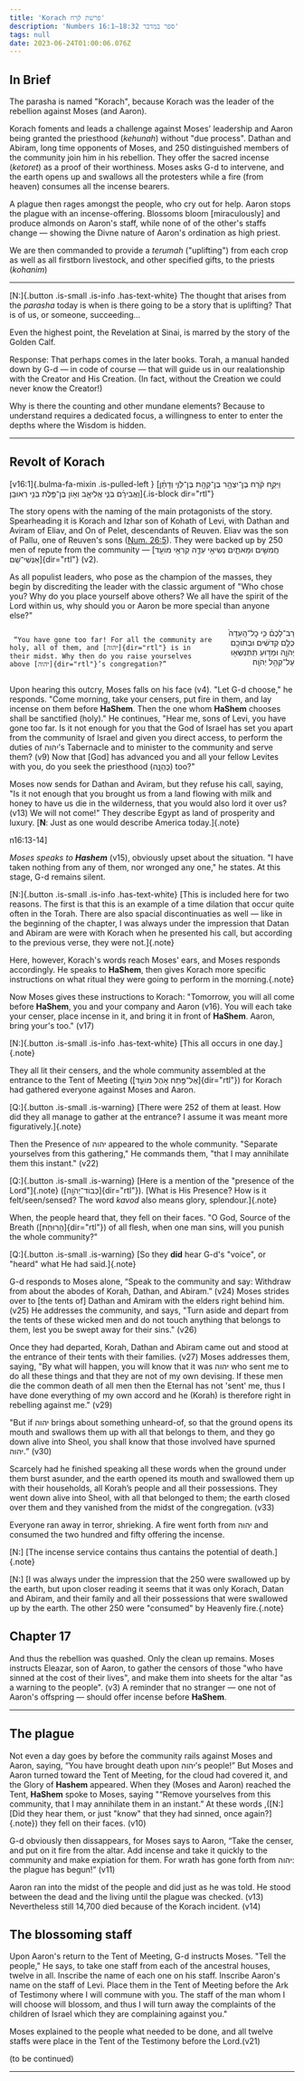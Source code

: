 ```yaml
---
title: 'Korach פרשׁת קֹ֔רַח'
description: 'Numbers 16:1–18:32 ספר במדבר'
tags: null
date: 2023-06-24T01:00:06.076Z
---
```


## In Brief

The parasha is named "Korach", because Korach was the leader of the rebellion against Moses (and Aaron).

Korach foments and leads a challenge against Moses' leadership and Aaron being granted the priesthood (_kehunah_) without "due process". Dathan and Abiram, long time opponents of Moses, and 250 distinguished members of the community join him in his rebellion. They offer the sacred incense (_ketoret_) as a proof of their worthiness. Moses asks G-d to intervene, and the earth opens up and swallows all the protesters while a fire (from heaven) consumes all the incense bearers.

A plague then rages amongst the people, who cry out for help. Aaron stops the plague with an incense-offering. Blossoms bloom [miraculously] and produce almonds on Aaron's staff, while none of of the other's staffs change &mdash; showing the Divne nature of Aaron's ordination as high priest.

We are then commanded to provide a _terumah_ ("uplifting") from each crop as well as all firstborn livestock, and other specified gifts, to the priests (_kohanim_)

---

<div class="note">

[N:]{.button .is-small .is-info .has-text-white} The thought that arises from the _parasha_ today is when is there going to be a story that is uplifting? That is of us, or someone, succeeding...

Even the highest point, the Revelation at Sinai, is marred by the story of the Golden Calf.

Response: That perhaps comes in the later books. Torah, a manual handed down by G-d &mdash; in code of course &mdash; that will guide us in our realationship with the Creator and His Creation. (In fact, without the Creation we could never know the Creator!)

Why is there the counting and other mundane elements? Because to understand requires a dedicated focus, a willingness to  enter to enter the depths where the Wisdom is hidden.

</div>

---

## Revolt of Korach

<div class="box">

[v16:1]{.bulma-fa-mixin .is-pulled-left } [וַיִּקַּ֣ח קֹ֔רַח בֶּן־יִצְהָ֥ר בֶּן־קְהָ֖ת בֶּן־לֵוִ֑י וְדָתָ֨ן וַאֲבִירָ֜ם בְּנֵ֧י אֱלִיאָ֛ב וְא֥וֹן בֶּן־פֶּ֖לֶת בְּנֵ֥י רְאוּבֵֽן׃]{.is-block dir="rtl"}  
</div>

The story opens with the naming of the main protagonists of the story. Spearheading it is Korach and Izhar son of Kohath of Levi, with Dathan and Aviram of Eliav, and On of Pelet, descendants of Reuven. Eliav was the son of Pallu, one of Reuven's sons ([Num. 26:5](https://www.sefaria.org/Numbers.26.5)). They were backed up by 250 men of repute from the community &mdash; [חֲמִשִּׁ֣ים וּמָאתָ֑יִם נְשִׂיאֵ֥י עֵדָ֛ה קְרִאֵ֥י מוֹעֵ֖ד אַנְשֵׁי־שֵֽׁם]{dir="rtl"} (v2).

As all populist leaders, who pose as the champion of the masses, they begin by discrediting the leader with the classic argument of "Who chose you? Why do you place yourself above others? We all have the spirit of the Lord within us, why should you or Aaron be more special than anyone else?"

<div class="box">
 <div class='columns'>
   <div class='column'>

     “You have gone too far! For all the community are holy, all of them, and [יהוה]{dir="rtl"} is in their midst. Why then do you raise yourselves above [יהוה]{dir="rtl"}’s congregation?”
   </div>
   <div dir="rtl" class='column'>
      רַב־לָכֶם֒ כִּ֤י כׇל־הָֽעֵדָה֙ כֻּלָּ֣ם קְדֹשִׁ֔ים וּבְתוֹכָ֖ם יְהֹוָ֑ה וּמַדּ֥וּעַ תִּֽתְנַשְּׂא֖וּ עַל־קְהַ֥ל יְהֹוָֽה׃
   </div>
 </div>
</div>

Upon hearing this outcry, Moses falls on his face (v4). "Let G-d choose," he responds. "Come morning, take your censers, put fire in them, and lay incense on them before **HaShem**. Then the one whom **HaShem** chooses shall be sanctified (holy)." He continues, "Hear me, sons of Levi, you have gone too far. Is it not enough for you that the God of Israel has set you apart from the community of Israel and given you direct access, to perform the duties of יהוה’s Tabernacle and to minister to the community and serve them? (v9) Now that [God] has advanced you and all your fellow Levites with you, do you seek the priesthood (כְּהֻנָּֽה) too?"

Moses now sends for Dathan and Aviram, but they refuse his call, saying, "Is it not enough that you brought us from a land flowing with milk and honey to have us die in the wilderness, that you would also lord it over us? (v13) We will not come!"  They describe Egypt as land of prosperity and luxury. [**N**: Just as one would describe America today.]{.note}

n16:13-14]

_Moses speaks to **Hashem**_ (v15), obviously upset about the situation. "I have taken nothing from any of them, nor wronged any one," he states. At this stage, G-d remains silent.

[N:]{.button .is-small .is-info .has-text-white} [This is included here for two reasons. The first is that this is an example of a time dilation that occur quite often in the Torah. There are also spacial discontinuaties as well &mdash; like in the beginning of the chapter, I was always under the impression that Datan and Abiram are were with Korach when he presented his call, but according to the previous verse, they were not.]{.note}

Here, however, Korach's words reach Moses' ears, and Moses responds accordingly. He speaks to **HaShem**, then gives Korach more specific instructions on what ritual they were going to perform in the morning.{.note}

Now Moses gives these instructions to Korach: "Tomorrow, you will all come before **HaShem**, you and your company and Aaron (v16). You will each take your censer, place incense in it, and bring it in front of **HaShem**. Aaron, bring your's too." (v17)

[N:]{.button .is-small .is-info .has-text-white} [This all occurs in one day.]{.note}

They all lit their censers, and the whole community assembled at the entrance to the Tent of Meeting ([אֶל־פֶּ֖תַח אֹ֣הֶל מוֹעֵ֑ד]{dir="rtl"}) for Korach had gathered everyone against Moses and Aaron.

[Q:]{.button .is-small .is-warning} [There were 252 of them at least. How did they all manage to gather at the entrance? I assume it was meant more figuratively.]{.note}

Then the Presence of יהוה appeared to the whole community. "Separate yourselves from this gathering," He commands them, "that I may annihilate them this instant." (v22)

[Q:]{.button .is-small .is-warning} [Here is a mention of the "presence of the Lord"]{.note} ([כְבוֹד־יְהֹוָ֖ה]{dir="rtl"}). [What is His Presence? How is it felt/seen/sensed? The word _kavod_ also means glory, splendour.]{.note}

When, the people heard that, they fell on their faces. "O God, Source of the Breath ([הָרוּחֹ֖ת]{dir="rtl"}) of all flesh, when one man sins, will you punish the whole community?"

[Q:]{.button .is-small .is-warning} [So they **did** hear G-d's "voice", or "heard" what He had said.]{.note}

G-d responds to Moses alone, “Speak to the community and say: Withdraw from about the abodes of Korah, Dathan, and Abiram.” (v24) Moses strides over to [the tents of] Dathan and Amiram with the elders right behind him. (v25) He addresses the community, and says,  "Turn aside and depart from the tents of these wicked men and do not touch anything that belongs to them, lest you be swept away for their sins." (v26)

Once they had departed, Korah, Dathan and Abiram came out and stood at the entrance of their tents with their families. (v27) Moses addresses them, saying, "By what will happen, you will know that it was יהוה who sent me to do all these things and that they are not of my own devising. If these men die the common death of all men then the Eternal has not 'sent' me, thus I have done everything of my own accord and he (Korah) is therefore right in rebelling against me." (v29)

"But if יהוה brings about something unheard-of, so that the ground opens its mouth and swallows them up with all that belongs to them, and they go down alive into Sheol, you shall know that those involved have spurned יהוה.” (v30)

Scarcely had he finished speaking all these words when the ground under them burst asunder, and the earth opened its mouth and swallowed them up with their households, all Korah’s people and all their possessions. They went down alive into Sheol, with all that belonged to them; the earth closed over them and they vanished from the midst of the congregation.  (v33)

Everyone ran away in terror, shrieking. A fire went forth from יהוה and consumed the two hundred and fifty offering the incense.

[N:] [The incense service contains thus cantains the potential of death.]{.note}

[N:] [I was always under the impression that the 250 were swallowed up by the earth, but upon closer reading it seems that it was only Korach, Datan and Abiram, and their family and all their possessions that were swallowed up by the earth. The other 250 were "consumed" by Heavenly fire.{.note}

## Chapter 17

And thus the rebellion was quashed. Only the clean up remains. Moses instructs Eleazar, son of Aaron, to gather the censors of those "who have sinned at the cost of their lives", and make them into sheets for the altar "as a warning to the people". (v3) A reminder that no stranger &mdash; one not of Aaron's offspring &mdash; should offer incense before **HaShem**.

---

## The plague

Not even a day goes by before the community rails against Moses and Aaron, saying, “You have brought death upon יהוה’s people!” But Moses and Aaron turned toward the Tent of Meeting, for the cloud had covered it, and the Glory of **Hashem** appeared. When they (Moses and Aaron) reached the Tent, **HaShem** spoke to Moses, saying "“Remove yourselves from this community, that I may annihilate them in an instant.” At these words ,([N:] [Did they hear them, or just "know" that they had sinned, once again?]{.note}) they fell on their faces. (v10)

G-d obviously then dissappears, for Moses says to Aaron, “Take the censer, and put on it fire from the altar. Add incense and take it quickly to the community and make expiation for them. For wrath has gone forth from יהוה: the plague has begun!” (v11)

Aaron ran into the midst of the people and did just as he was told. He stood between the dead and the living until the plague was checked. (v13) Nevertheless still 14,700 died because of the Korach incident. (v14)

## The blossoming staff

Upon Aaron's return to the Tent of Meeting, G-d instructs Moses. "Tell the people," He says, to take one staff from each of the ancestral houses, twelve in all. Inscribe the name of each one on his staff. Inscribe Aaron's name on the staff of Levi. Place them in the Tent of Meeting before the Ark of Testimony where I will commune with you. The staff of the man whom I will choose will blossom, and thus I will turn away the complaints of the children of Israel which they are complaining against you."

Moses explained to the people what needed to be done, and all twelve staffs were place in the Tent of the Testimony before the Lord.(v21)

(to be continued)

---

